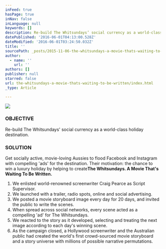 ```yaml
---
inFeed: true
hasPage: true
inNav: false
inLanguage: null
keywords: []
description: Re-build The Whitsundays’ social currency as a world-class holiday destination.
datePublished: '2016-06-01T04:13:00.528Z'
dateModified: '2016-06-01T03:24:50.032Z'
title: ''
sourcePath: _posts/2015-11-06-the-whitsundays-a-movie-thats-waiting-to-be-written.md
author:
  - name: ''
    url: ''
authors: []
publisher: null
starred: false
url: the-whitsundays-a-movie-thats-waiting-to-be-written/index.html
_type: Article

---
```

![](https://the-grid-user-content.s3-us-west-2.amazonaws.com/88e84987-a7fe-4bf5-9dcc-3fdffe798ba7.jpg)

### OBJECTIVE

Re-build The Whitsundays' social currency as a world-class holiday destination.

### SOLUTION

Get socially active, movie-loving Aussies to flood Facebook and Instagram with compelling 'ads' for the destination. Their motivation: the chance to win a luxury holiday by helping to create**The Whitsundays. A Movie That's Waiting To Be Written.**

1. We enlisted world-renowned screenwriter Craig Pearce as Script Supervisor.
2. We launched with a trailer, radio spots, online and social advertising.
3. We posted a movie storyboard image every day for 20 days, and invited the public to write the scenes.
4. When spread across social networks, every scene acted as a compelling 'ad' for The Whitsundays.
5. We reacted to the story as it developed, selecting and treating the next image according to each day's winning scene.
6. As the campaign closed, a Hollywood screenwriter and the Australian public had created the world's first crowd-sourced movie storyboard and a story universe with millions of possible narrative permutations.